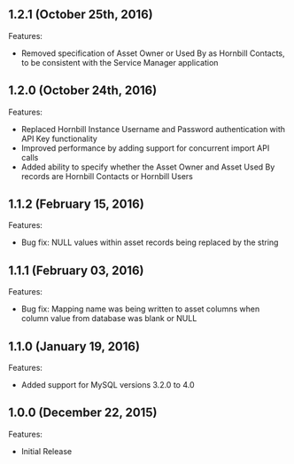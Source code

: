 ## 1.2.1 (October 25th, 2016)

Features:

  - Removed specification of Asset Owner or Used By as Hornbill Contacts, to be consistent with the Service Manager application

## 1.2.0 (October 24th, 2016)

Features:

  - Replaced Hornbill Instance Username and Password authentication with API Key functionality
  - Improved performance by adding support for concurrent import API calls
  - Added ability to specify whether the Asset Owner and Asset Used By records are Hornbill Contacts or Hornbill Users

## 1.1.2 (February 15, 2016)

Features:

  - Bug fix: NULL values within asset records being replaced by the string <nil>


## 1.1.1 (February 03, 2016)

Features:

  - Bug fix: Mapping name was being written to asset columns when column value from database was blank or NULL


## 1.1.0 (January 19, 2016)

Features:

  - Added support for MySQL versions 3.2.0 to 4.0


## 1.0.0 (December 22, 2015)

Features:

  - Initial Release
